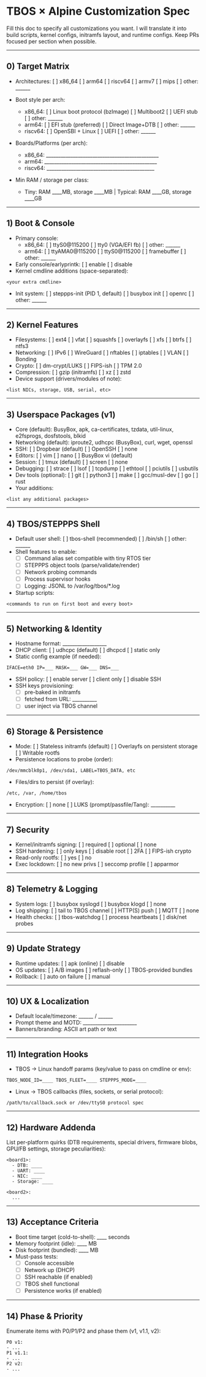 # TBOS × Alpine Customization Spec

Fill this doc to specify all customizations you want. I will translate it into build scripts, kernel configs, initramfs layout, and runtime configs. Keep PRs focused per section when possible.

---

## 0) Target Matrix
- Architectures: [ ] x86_64  [ ] arm64  [ ] riscv64  [ ] armv7  [ ] mips  [ ] other: ______
- Boot style per arch:
  - x86_64: [ ] Linux boot protocol (bzImage)  [ ] Multiboot2  [ ] UEFI stub  [ ] other: ______
  - arm64:  [ ] EFI stub (preferred)  [ ] Direct Image+DTB  [ ] other: ______
  - riscv64: [ ] OpenSBI + Linux  [ ] UEFI  [ ] other: ______
- Boards/Platforms (per arch):
  - x86_64: ______________________________________________
  - arm64: ______________________________________________
  - riscv64: ____________________________________________

- Min RAM / storage per class:
  - Tiny: RAM ____MB, storage ____MB  |  Typical: RAM ____GB, storage ____GB

---

## 1) Boot & Console
- Primary console:
  - x86_64: [ ] ttyS0@115200  [ ] tty0 (VGA/EFI fb)  [ ] other: ______
  - arm64:  [ ] ttyAMA0@115200  [ ] ttyS0@115200  [ ] framebuffer  [ ] other: ______
- Early console/earlyprintk: [ ] enable  [ ] disable
- Kernel cmdline additions (space-separated):
```
<your extra cmdline>
```
- Init system: [ ] steppps-init (PID 1, default)  [ ] busybox init  [ ] openrc  [ ] other: ______

---

## 2) Kernel Features
- Filesystems: [ ] ext4  [ ] vfat  [ ] squashfs  [ ] overlayfs  [ ] xfs  [ ] btrfs  [ ] ntfs3
- Networking: [ ] IPv6  [ ] WireGuard  [ ] nftables  [ ] iptables  [ ] VLAN  [ ] Bonding
- Crypto: [ ] dm-crypt/LUKS  [ ] FIPS-ish  [ ] TPM 2.0
- Compression: [ ] gzip (initramfs)  [ ] xz  [ ] zstd
- Device support (drivers/modules of note):
```
<list NICs, storage, USB, serial, etc>
```

---

## 3) Userspace Packages (v1)
- Core (default): BusyBox, apk, ca-certificates, tzdata, util-linux, e2fsprogs, dosfstools, blkid
- Networking (default): iproute2, udhcpc (BusyBox), curl, wget, openssl
- SSH: [ ] Dropbear (default)  [ ] OpenSSH  [ ] none
- Editors: [ ] vim  [ ] nano  [ ] BusyBox vi (default)
- Session: [ ] tmux (default)  [ ] screen  [ ] none
- Debugging: [ ] strace  [ ] lsof  [ ] tcpdump  [ ] ethtool  [ ] pciutils  [ ] usbutils
- Dev tools (optional): [ ] git  [ ] python3  [ ] make  [ ] gcc/musl-dev  [ ] go  [ ] rust
- Your additions:
```
<list any additional packages>
```

---

## 4) TBOS/STEPPPS Shell
- Default user shell: [ ] tbos-shell (recommended)  [ ] /bin/sh  [ ] other: ______
- Shell features to enable:
  - [ ] Command alias set compatible with tiny RTOS tier
  - [ ] STEPPPS object tools (parse/validate/render)
  - [ ] Network probing commands
  - [ ] Process supervisor hooks
  - [ ] Logging: JSONL to /var/log/tbos/*.log
- Startup scripts:
```
<commands to run on first boot and every boot>
```

---

## 5) Networking & Identity
- Hostname format: __________________
- DHCP client: [ ] udhcpc (default)  [ ] dhcpcd  [ ] static only
- Static config example (if needed):
```
IFACE=eth0 IP=___ MASK=___ GW=___ DNS=___
```
- SSH policy: [ ] enable server  [ ] client only  [ ] disable SSH
- SSH keys provisioning:
  - [ ] pre-baked in initramfs
  - [ ] fetched from URL: __________
  - [ ] user inject via TBOS channel

---

## 6) Storage & Persistence
- Mode: [ ] Stateless initramfs (default)  [ ] Overlayfs on persistent storage  [ ] Writable rootfs
- Persistence locations to probe (order):
```
/dev/mmcblk0p1, /dev/sda1, LABEL=TBOS_DATA, etc
```
- Files/dirs to persist (if overlay):
```
/etc, /var, /home/tbos
```
- Encryption: [ ] none  [ ] LUKS (prompt/passfile/Tang): __________

---

## 7) Security
- Kernel/initramfs signing: [ ] required  [ ] optional  [ ] none
- SSH hardening: [ ] only keys  [ ] disable root  [ ] 2FA  [ ] FIPS-ish crypto
- Read-only rootfs: [ ] yes  [ ] no
- Exec lockdown: [ ] no new privs  [ ] seccomp profile  [ ] apparmor

---

## 8) Telemetry & Logging
- System logs: [ ] busybox syslogd  [ ] busybox klogd  [ ] none
- Log shipping: [ ] tail to TBOS channel  [ ] HTTP(S) push  [ ] MQTT  [ ] none
- Health checks: [ ] tbos-watchdog  [ ] process heartbeats  [ ] disk/net probes

---

## 9) Update Strategy
- Runtime updates: [ ] apk (online)  [ ] disable
- OS updates: [ ] A/B images  [ ] reflash-only  [ ] TBOS-provided bundles
- Rollback: [ ] auto on failure  [ ] manual

---

## 10) UX & Localization
- Default locale/timezone: ______ / ______
- Prompt theme and MOTD: ______________________
- Banners/branding: ASCII art path or text

---

## 11) Integration Hooks
- TBOS → Linux handoff params (key/value to pass on cmdline or env):
```
TBOS_NODE_ID=____ TBOS_FLEET=____ STEPPPS_MODE=____
```
- Linux → TBOS callbacks (files, sockets, or serial protocol):
```
/path/to/callback.sock or /dev/ttyS0 protocol spec
```

---

## 12) Hardware Addenda
List per-platform quirks (DTB requirements, special drivers, firmware blobs, GPU/FB settings, storage peculiarities):
```
<board1>:
  - DTB: ____
  - UART: ____
  - NIC: ____
  - Storage: ____

<board2>:
  ...
```

---

## 13) Acceptance Criteria
- Boot time target (cold-to-shell): ____ seconds
- Memory footprint (idle): ____ MB
- Disk footprint (bundled): ____ MB
- Must-pass tests:
  - [ ] Console accessible
  - [ ] Network up (DHCP)
  - [ ] SSH reachable (if enabled)
  - [ ] TBOS shell functional
  - [ ] Persistence works (if enabled)

---

## 14) Phase & Priority
Enumerate items with P0/P1/P2 and phase them (v1, v1.1, v2):
```
P0 v1:
- ...
P1 v1.1:
- ...
P2 v2:
- ...
```
